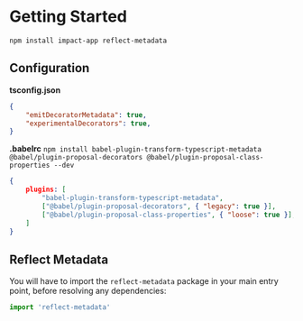 # Getting Started

`npm install impact-app reflect-metadata`

## Configuration

**tsconfig.json**
```json
{
    "emitDecoratorMetadata": true,
    "experimentalDecorators": true,
}
```


**.babelrc**
`npm install babel-plugin-transform-typescript-metadata @babel/plugin-proposal-decorators @babel/plugin-proposal-class-properties --dev`

```json
{
    plugins: [
        "babel-plugin-transform-typescript-metadata",
        ["@babel/plugin-proposal-decorators", { "legacy": true }],
        ["@babel/plugin-proposal-class-properties", { "loose": true }],
    ]
}
```

## Reflect Metadata

You will have to import the `reflect-metadata` package in your main entry point, before resolving any dependencies:

```ts
import 'reflect-metadata'
```

